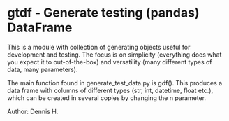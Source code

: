 # gtdf - Generate testing (pandas) DataFrame

This is a module with collection of generating objects useful for development and testing.
The focus is on simplicity (everything does what you expect it to out-of-the-box) and versatility (many different types of data, many parameters).

The main function found in generate_test_data.py is gdf(). This produces a data frame with columns of different types (str, int, datetime, float etc.), which can be created in several copies by changing the n parameter.

Author: Dennis H.
